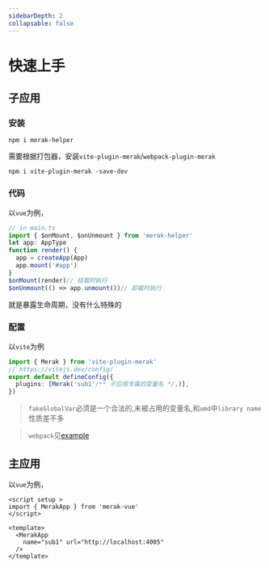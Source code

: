 ```yaml
---
sidebarDepth: 2
collapsable: false
---
```


# 快速上手


## 子应用

### 安装
```shell
npm i merak-helper
```
需要根据打包器，安装`vite-plugin-merak`/`webpack-plugin-merak `  
```shell
npm i vite-plugin-merak -save-dev
```

### 代码  

以`vue`为例，
```ts
// in main.ts
import { $onMount, $onUnmount } from 'merak-helper'
let app: AppType
function render() {
  app = createApp(App)
  app.mount('#app')
}
$onMount(render)// 挂载时执行
$onUnmount(() => app.unmount())// 卸载时执行
```  
就是暴露生命周期，没有什么特殊的

### 配置

以`vite`为例
```ts
import { Merak } from 'vite-plugin-merak'
// https://vitejs.dev/config/
export default defineConfig({
  plugins: [Merak('sub1'/** 子应用专属的变量名 */,)],
})
```
> `fakeGlobalVar`必须是一个合法的,未被占用的变量名,和`umd`中`library name`性质差不多

> `webpack`见[example](https://github.com/fgsreally/merak/blob/main/examples/vue-cli/vue.config.js)


## 主应用
以`vue`为例，

```vue
<script setup >
import { MerakApp } from 'merak-vue'
</script>

<template>
  <MerakApp
    name="sub1" url="http://localhost:4005"
  />
</template>
```

